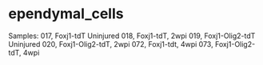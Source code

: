 # ependymal_cells

Samples:
017, Foxj1-tdT Uninjured
018, Foxj1-tdT, 2wpi
019, Foxj1-Olig2-tdT Uninjured
020, Foxj1-Olig2-tdT, 2wpi
072, Foxj1-tdt, 4wpi
073, Foxj1-Olig2-tdT, 4wpi
